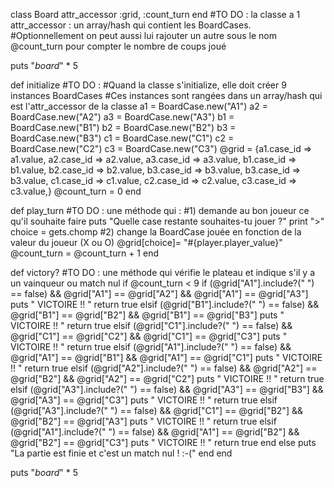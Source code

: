   class Board
    attr_accessor :grid, :count_turn
  end
  #TO DO : la classe a 1 attr_accessor : un array/hash qui contient les BoardCases.
  #Optionnellement on peut aussi lui rajouter un autre sous le nom @count_turn pour compter le nombre de coups joué

  puts "*board*" * 5

  def initialize
    #TO DO :
    #Quand la classe s'initialize, elle doit créer 9 instances BoardCases
    #Ces instances sont rangées dans un array/hash qui est l'attr_accessor de la classe
    a1 = BoardCase.new("A1")
    a2 = BoardCase.new("A2")
    a3 = BoardCase.new("A3")
    b1 = BoardCase.new("B1")
    b2 = BoardCase.new("B2")
    b3 = BoardCase.new("B3")
    c1 = BoardCase.new("C1")
    c2 = BoardCase.new("C2")
    c3 = BoardCase.new("C3")
    @grid = {a1.case_id => a1.value, a2.case_id => a2.value, a3.case_id => a3.value, b1.case_id => b1.value, b2.case_id => b2.value, b3.case_id => b3.value, b3.case_id => b3.value, c1.case_id => c1.value, c2.case_id => c2.value, c3.case_id => c3.value,}
    @count_turn = 0
  end

  def play_turn
    #TO DO : une méthode qui :
    #1) demande au bon joueur ce qu'il souhaite faire
    puts "Quelle case restante souhaites-tu jouer ?"
    print ">"
    choice = gets.chomp
    #2) change la BoardCase jouée en fonction de la valeur du joueur (X ou O)
    @grid[choice]= "#{player.player_value}"
    @count_turn = @count_turn + 1
  end

  def victory?
    #TO DO : une méthode qui vérifie le plateau et indique s'il y a un vainqueur ou match nul
    if @count_turn < 9
      if (@grid["A1"].include?(" ") == false) && @grid["A1"] == @grid["A2"] && @grid["A1"] == @grid["A3"]
        puts " VICTOIRE !! "
        return true
      elsif (@grid["B1"].include?(" ") == false) && @grid["B1"] == @grid["B2"] && @grid["B1"] == @grid["B3"]
        puts " VICTOIRE !! "
        return true
      elsif (@grid["C1"].include?(" ") == false) && @grid["C1"] == @grid["C2"] && @grid["C1"] == @grid["C3"]
        puts " VICTOIRE !! "
        return true
      elsif (@grid["A1"].include?(" ") == false) && @grid["A1"] == @grid["B1"] && @grid["A1"] == @grid["C1"]
        puts " VICTOIRE !! "
        return true
      elsif (@grid["A2"].include?(" ") == false) && @grid["A2"] == @grid["B2"] && @grid["A2"] == @grid["C2"]
        puts " VICTOIRE !! "
        return true
      elsif (@grid["A3"].include?(" ") == false) && @grid["A3"] == @grid["B3"] && @grid["A3"] == @grid["C3"]
        puts " VICTOIRE !! "
        return true
      elsif (@grid["A3"].include?(" ") == false) && @grid["C1"] == @grid["B2"] && @grid["B2"] == @grid["A3"]
        puts " VICTOIRE !! "
        return true
      elsif (@grid["A1"].include?(" ") == false) && @grid["A1"] == @grid["B2"] && @grid["B2"] == @grid["C3"]
        puts " VICTOIRE !! "
        return true
      end
    else
      puts "La partie est finie et c'est un match nul ! :-("
  end
end


puts "*board*" * 5
